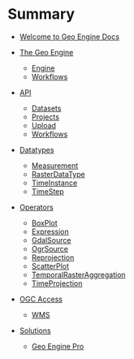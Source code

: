 # Summary

- [Welcome to Geo Engine Docs](./welcome.md)

- [The Geo Engine](./geoengine/intro.md)

  - [Engine]()
  - [Workflows]()

- [API](./api/intro.md)

  - [Datasets]()
  - [Projects]()
  - [Upload]()
  - [Workflows](./api/workflows.md)

- [Datatypes](./datatypes/intro.md)

  - [Measurement](./datatypes/measurement.md)
  - [RasterDataType](./datatypes/rasterdatatype.md)
  - [TimeInstance](./datatypes/timeinstance.md)
  - [TimeStep](./datatypes/timestep.md)

- [Operators](./operators/intro.md)

  - [BoxPlot](./operators/boxplot.md)
  - [Expression](./operators/expression.md)
  - [GdalSource](./operators/gdalsource.md)
  - [OgrSource](./operators/ogrsource.md)
  - [Reprojection](./operators/reprojection.md)
  - [ScatterPlot](./operators/scatterplot.md)
  - [TemporalRasterAggregation](./operators/temporalrasteraggregation.md)
  - [TimeProjection](./operators/timeprojection.md)

- [OGC Access]()

  - [WMS]()

- [Solutions]()

  - [Geo Engine Pro]()
